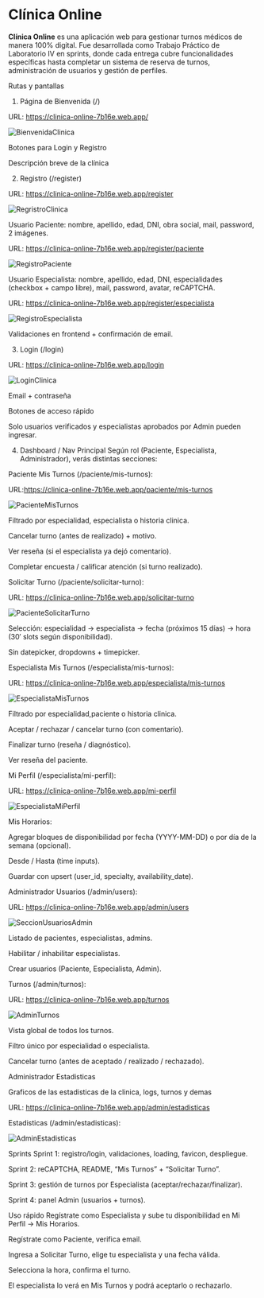 # Clínica Online

**Clínica Online** es una aplicación web para gestionar turnos médicos de manera 100% digital. Fue desarrollada como Trabajo Práctico de Laboratorio IV en sprints, donde cada entrega cubre funcionalidades específicas hasta completar un sistema de reserva de turnos, administración de usuarios y gestión de perfiles.


Rutas y pantallas
1. Página de Bienvenida (/)

URL: https://clinica-online-7b16e.web.app/

![BienvenidaClinica](https://github.com/user-attachments/assets/d13d48e0-e044-4611-b959-4750c0914498)

Botones para Login y Registro

Descripción breve de la clínica

2. Registro (/register)

URL: https://clinica-online-7b16e.web.app/register

![RegristroClinica](https://github.com/user-attachments/assets/94f1fe3d-e71b-4981-932b-69cb3ade986c)

Usuario Paciente: nombre, apellido, edad, DNI, obra social, mail, password, 2 imágenes.

URL: https://clinica-online-7b16e.web.app/register/paciente

![RegistroPaciente](https://github.com/user-attachments/assets/5f15fd55-6e5c-4de9-82ab-8773eef5c808)

Usuario Especialista: nombre, apellido, edad, DNI, especialidades (checkbox + campo libre), mail, password, avatar, reCAPTCHA.

URL: https://clinica-online-7b16e.web.app/register/especialista

![RegistroEspecialista](https://github.com/user-attachments/assets/018136e8-3c00-4000-b26b-0a887e3647aa)

Validaciones en frontend + confirmación de email.

3. Login (/login)

URL: https://clinica-online-7b16e.web.app/login

![LoginClinica](https://github.com/user-attachments/assets/15330ec4-8cb5-498b-bf22-ded98ac94086)

Email + contraseña

Botones de acceso rápido

Solo usuarios verificados y especialistas aprobados por Admin pueden ingresar.

4. Dashboard / Nav Principal
Según rol (Paciente, Especialista, Administrador), verás distintas secciones:

Paciente
Mis Turnos (/paciente/mis-turnos):

URL:https://clinica-online-7b16e.web.app/paciente/mis-turnos

![PacienteMisTurnos](https://github.com/user-attachments/assets/c0218f8a-104d-4759-a751-885f2e6637a4)

Filtrado por especialidad, especialista o historia clinica.

Cancelar turno (antes de realizado) + motivo.

Ver reseña (si el especialista ya dejó comentario).

Completar encuesta / calificar atención (si turno realizado).


Solicitar Turno (/paciente/solicitar-turno):

URL: https://clinica-online-7b16e.web.app/solicitar-turno

![PacienteSolicitarTurno](https://github.com/user-attachments/assets/de98b4f6-9511-4a67-8ea9-f2b4bc462e79)

Selección: especialidad → especialista → fecha (próximos 15 días) → hora (30′ slots según disponibilidad).

Sin datepicker, dropdowns + timepicker.

Especialista
Mis Turnos (/especialista/mis-turnos):

URL: https://clinica-online-7b16e.web.app/especialista/mis-turnos

![EspecialistaMisTurnos](https://github.com/user-attachments/assets/6c245757-c338-4019-a625-b788aeda430c)

Filtrado por especialidad,paciente o historia clinica.

Aceptar / rechazar / cancelar turno (con comentario).

Finalizar turno (reseña / diagnóstico).

Ver reseña del paciente.


Mi Perfil (/especialista/mi-perfil):

URL: https://clinica-online-7b16e.web.app/mi-perfil

![EspecialistaMiPerfil](https://github.com/user-attachments/assets/5848a644-3ac6-4483-ae24-a66daeebca21)


Mis Horarios:

Agregar bloques de disponibilidad por fecha (YYYY-MM-DD) o por día de la semana (opcional).

Desde / Hasta (time inputs).

Guardar con upsert (user_id, specialty, availability_date).

Administrador
Usuarios (/admin/users):

URL: https://clinica-online-7b16e.web.app/admin/users

![SeccionUsuariosAdmin](https://github.com/user-attachments/assets/1ddf8b3e-f789-4915-9d16-8cdec81457aa)

Listado de pacientes, especialistas, admins.

Habilitar / inhabilitar especialistas.

Crear usuarios (Paciente, Especialista, Admin).

Turnos (/admin/turnos):

URL: https://clinica-online-7b16e.web.app/turnos

![AdminTurnos](https://github.com/user-attachments/assets/6a578f9f-d99a-4e53-8a33-5f0ce7e4d547)

Vista global de todos los turnos.

Filtro único por especialidad o especialista.

Cancelar turno (antes de aceptado / realizado / rechazado).

Administrador
Estadisticas

Graficos de las estadisticas de la clinica, logs, turnos y demas

URL: https://clinica-online-7b16e.web.app/admin/estadisticas

Estadisticas (/admin/estadisticas):

![AdminEstadisticas](https://github.com/user-attachments/assets/0a3fa432-ba6d-48f5-86a0-01527e37cb87)


Sprints
Sprint 1: registro/login, validaciones, loading, favicon, despliegue.

Sprint 2: reCAPTCHA, README, “Mis Turnos” + “Solicitar Turno”.

Sprint 3: gestión de turnos por Especialista (aceptar/rechazar/finalizar).

Sprint 4: panel Admin (usuarios + turnos).

Uso rápido
Regístrate como Especialista y sube tu disponibilidad en Mi Perfil → Mis Horarios.

Regístrate como Paciente, verifica email.

Ingresa a Solicitar Turno, elige tu especialista y una fecha válida.

Selecciona la hora, confirma el turno.

El especialista lo verá en Mis Turnos y podrá aceptarlo o rechazarlo.
